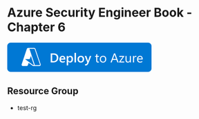 # Azure Security Engineer Book - Chapter 6

[![Deploy To Azure](https://raw.githubusercontent.com/Azure/azure-quickstart-templates/master/1-CONTRIBUTION-GUIDE/images/deploytoazure.svg?sanitize=true)](https://portal.azure.com/#create/Microsoft.Template/uri/https%3A%2F%2Fraw.githubusercontent.com%2FPacktPublishing%2FImplementing-Microsoft-Azure-Security-Technologies%2Fmain%2Fchapter-6%2Ftemplates%2Fazuredeploy.json)


## Resource Group
- test-rg
